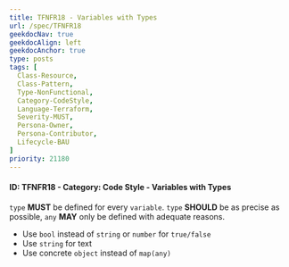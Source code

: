 ```yaml
---
title: TFNFR18 - Variables with Types
url: /spec/TFNFR18
geekdocNav: true
geekdocAlign: left
geekdocAnchor: true
type: posts
tags: [
  Class-Resource,
  Class-Pattern,
  Type-NonFunctional,
  Category-CodeStyle,
  Language-Terraform,
  Severity-MUST,
  Persona-Owner,
  Persona-Contributor,
  Lifecycle-BAU
]
priority: 21180
---
```


#### ID: TFNFR18 - Category: Code Style - Variables with Types

`type` **MUST** be defined for every `variable`. `type` **SHOULD** be as precise as possible, `any` **MAY** only be defined with adequate reasons.

- Use `bool` instead of `string` or `number` for `true/false`
- Use `string` for text
- Use concrete `object` instead of `map(any)`
